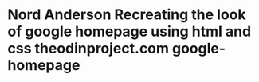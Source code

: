 Nord Anderson
Recreating the look of google homepage using html and css
theodinproject.com
google-homepage
===============

